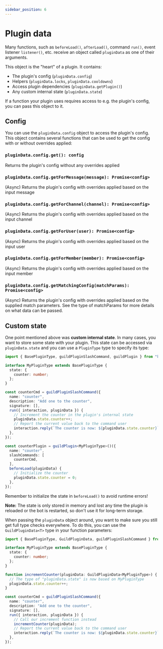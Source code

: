 ```yaml
---
sidebar_position: 6
---
```


# Plugin data

Many functions, such as `beforeLoad()`, `afterLoad()`, command `run()`, event listener `listener()`, etc.
receive an object called `pluginData` as one of their arguments.

This object is the "heart" of a plugin. It contains:
* The plugin's config (`pluginData.config`)
* Helpers (`pluginData.locks`, `pluginData.cooldowns`)
* Access plugin dependencies (`pluginData.getPlugin()`)
* Any custom internal state (`pluginData.state`)

If a function your plugin uses requires access to e.g. the plugin's config, you can pass this object to it.

## Config

You can use the `pluginData.config` object to access the plugin's config.
This object contains several functions that can be used to get the config with or without overrides applied:

### `pluginData.config.get(): config`
Returns the plugin's config without any overrides applied

### `pluginData.config.getForMessage(message): Promise<config>`
(Async) Returns the plugin's config with overrides applied based on the input message

### `pluginData.config.getForChannel(channel): Promise<config>`
(Async) Returns the plugin's config with overrides applied based on the input channel

### `pluginData.config.getForUser(user): Promise<config>`
(Async) Returns the plugin's config with overrides applied based on the input user

### `pluginData.config.getForMember(member): Promise<config>`
(Async) Returns the plugin's config with overrides applied based on the input member

### `pluginData.config.getMatchingConfig(matchParams): Promise<config>`
(Async) Returns the plugin's config with overrides applied based on the supplied match parameters.
See the type of matchParams for more details on what data can be passed.

## Custom state

One point mentioned above was **custom internal state**. In many cases, you want to store some state with your plugin.
This state can be accessed via `pluginData.state` and you can use a `PluginType` type to specify its type:

```ts
import { BasePluginType, guildPluginSlashCommand, guildPlugin } from "knub";

interface MyPluginType extends BasePluginType {
  state: {
    counter: number;
  };
}

const counterCmd = guildPluginSlashCommand({
  name: "counter",
  description: "Add one to the counter",
  signature: [],
  run({ interaction, pluginData }) {
    // Increment the counter in the plugin's internal state
    pluginData.state.counter++;
    // Report the current value back to the command user
    interaction.reply(`The counter is now: ${pluginData.state.counter}`);
  },
});

const counterPlugin = guildPlugin<MyPluginType>()({
  name: "counter",
  slashCommands: [
    counterCmd,
  ],
  beforeLoad(pluginData) {
    // Initialize the counter
    pluginData.state.counter = 0;
  },
});
```

Remember to initialize the state in `beforeLoad()` to avoid runtime errors!

**Note:** The state is only stored in memory and lost any time the plugin is reloaded or the bot is restarted, so don't use it for long-term storage.

When passing the `pluginData` object around, you want to make sure you still get full type checks everywhere.
To do this, you can use the `GuildPluginData<T>` type in your function parameters:

```ts
import { BasePluginType, GuildPluginData, guildPluginSlashCommand } from "knub";

interface MyPluginType extends BasePluginType {
  state: {
    counter: number;
  };
}

function incrementCounter(pluginData: GuildPluginData<MyPluginType>) {
  // The type of "pluginData.state" is now based on MyPluginType
  pluginData.state.counter++;
}

const counterCmd = guildPluginSlashCommand({
  name: "counter",
  description: "Add one to the counter",
  signature: [],
  run({ interaction, pluginData }) {
    // Call our increment function instead
    incrementCounter(pluginData);
    // Report the current value back to the command user
    interaction.reply(`The counter is now: ${pluginData.state.counter}`);
  },
});
```
